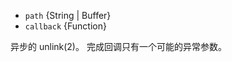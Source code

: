 <!-- YAML
added: v0.0.2
-->

* `path` {String | Buffer}
* `callback` {Function}

异步的 unlink(2)。
完成回调只有一个可能的异常参数。

